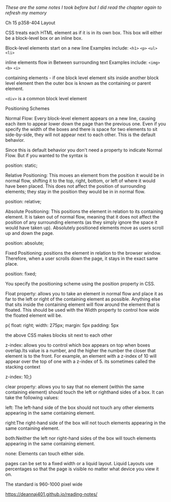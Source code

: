 *These are the same notes I took before but I did read the chapter again to refresh my memory*

Ch 15
p358-404
Layout


CSS treats each HTML element as if it is in its own box. This box will either be a block-level box or an inline box.

Block-level elements start on a new line Examples include: ```<h1>``` ```<p>``` ```<ul>``` ```<li>```

inline elements flow in Between surrounding text Examples include: ```<img>``` ```<b>``` ```<i>```

containing elements - if one block level element sits inside another block level element then the outer box is known as the containing or parent element.

```<div>``` is a common block level element

Positioning Schemes

Normal Flow: Every block-level element appears on a new line, causing each item to appear lower down the page than the previous one. Even if you specify the width of the boxes and there is space for two elements to sit side-by-side, they will not appear next to each other. This is the default behavior.

Since this is default behavior you don't need a property to indicate Normal Flow. But if you wanted to the syntax is

position: static;


Relative Positioning: This moves an element from the position it would be in normal flow, shifting it to the top, right, bottom, or left of where it would have been placed. This does not affect the position of surrounding elements; they stay in the position they would be in in normal flow.

position: relative;

Absolute Positioning: This positions the element in relation to its containing element. It is taken out of normal flow, meaning that it does not affect the position of any surrounding elements (as they simply ignore the space it would have taken up). Absolutely positioned elements move as users scroll up and down the page.

position: absolute;

Fixed Positioning: positions the element in relation to the browser window. Therefore, when a user scrolls down the page, it stays in the exact same place.

position: fixed;

You specify the positioning scheme using the position property in CSS.

Float property:  allows you to take an element in normal flow and place it as far to the left or right of the containing element as possible.
Anything else that sits inside the containing element will flow around the element that is floated. This should be used with the Width property to control how wide the floated element will be. 

p{
float: right;
width: 275px;
margin: 5px
padding: 5px

the above CSS makes blocks sit next to each other


z-index: allows you to control which box appears on top when boxes overlap.Its value is a number, and the higher the number the closer that element is to the front. For example, an element with a z-index of 10 will appear over the top of one with a z-index of 5. its sometimes called the stacking context

z-index: 10;}


clear property: allows you to say that no element (within the same containing element) should touch the left or righthand sides of a box. It can take the following values:

left: The left-hand side of the box should not touch any other elements appearing in the same containing element.

right:The right-hand side of the box will not touch elements appearing in the same containing element.

both:Neither the left nor right-hand sides of the box will touch elements appearing in the same containing element.

none: Elements can touch either side.

pages can be set to a fixed width or a liquid layout. Liquid Layouts use percentages so that the page is visible no matter what device you view it on. 

The standard is 960-1000 pixel wide

https://deannaj401.github.io/reading-notes/